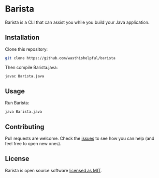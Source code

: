 # Barista

Barista is a CLI that can assist you while you build your Java application.

## Installation

Clone this repository:

```bash
git clone https://github.com/wasthishelpful/barista
```

Then compile Barista.java:

```bash
javac Barista.java
```

## Usage

Run Barista:

```bash
java Barista.java
```

## Contributing

Pull requests are welcome. Check the [issues](https://github.com/wasthishelpful/barista/issues) to see how you can help (and feel free to open new ones).

## License

Barista is open source software [licensed as MIT](LICENSE.md).
